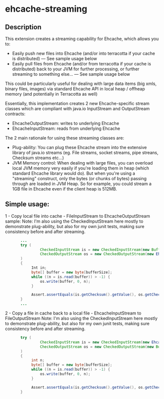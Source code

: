 # ehcache-streaming

## Description
This extension creates a streaming capability for Ehcache, which allows you to:
 - Easily push new files into Ehcache (and/or into terracotta if your cache is distributed) — See sample usage below
 - Easily pull files from Ehcache (and/or from terracotta if your cache is distributed) back to your JVM for further processing, or further streaming to something else... — See sample usage below

This could be particularly useful for dealing with large data items (big xmls, binary files, images) via standard Ehcache API in local heap / offheap memory (and potentially in Terracotta as well)

Essentially, this implementation creates 2 new Ehcache-specific stream classes which are compliant with java.io InputStream and OutputStream contracts:
 - EhcacheOutputStream: writes to underlying Ehcache
 - EhcacheInputStream: reads from underlying Ehcache

The 2 main rationale for using these streaming classes are:
 - Plug-ability: You can plug these Ehcache stream into the extensive library of java.io streams (eg. File streams, socket streams, pipe streans, Checksum streams etc…)
 - JVM Memory control: When dealing with large files, you can overload local JVM memory very easily if you're loading them in heap (which standard Ehcache library would do). But when you're using a "streaming" construct, only the bytes (or chunks of bytes) passing through are loaded in JVM Heap. So for example, you could stream a 1GB file in Ehcache even if the client heap is 512MB.

## Simple usage:

1 - Copy local file into cache - FileInputStream to EhcacheOutputStream sample:
Note: I'm also using the CheckedInputStream here mostly to demonstrate plug-ability, but also for my own junit tests, making sure consistency before and after streaming.

```java
       ...
       try (
                CheckedInputStream is = new CheckedInputStream(new BufferedInputStream(Files.newInputStream(IN_FILE_PATH),inBufferSize),new CRC32());
                CheckedOutputStream os = new CheckedOutputStream(new EhcacheOutputStream(cache, cache_key),new CRC32());
       )
       {
            Int in;
            byte[] buffer = new byte[bufferSize];
            while ((n = is.read(buffer)) > -1) {
                os.write(buffer, 0, n);
            }

            Assert.assertEquals(is.getChecksum().getValue(), os.getChecksum().getValue());
       }
       ...
```

2 - Copy a file in cache back to a local file - EhcacheInputStream to FileOutputStream
Note: I'm also using the CheckedInputStream here mostly to demonstrate plug-ability, but also for my own junit tests, making sure consistency before and after streaming.

```java
       try (
                CheckedInputStream is = new CheckedInputStream(new EhcacheInputStream(cache, cache_key),new CRC32());
                CheckedOutputStream os = new CheckedOutputStream(new BufferedOutputStream(Files.newOutputStream(OUT_FILE_PATH)), new CRC32());
       )
       {
            int n;
            byte[] buffer = new byte[bufferSize];
            while ((n = is.read(buffer)) > -1) {
                os.write(buffer, 0, n);
            }

            Assert.assertEquals(is.getChecksum().getValue(), os.getChecksum().getValue());
       }
```